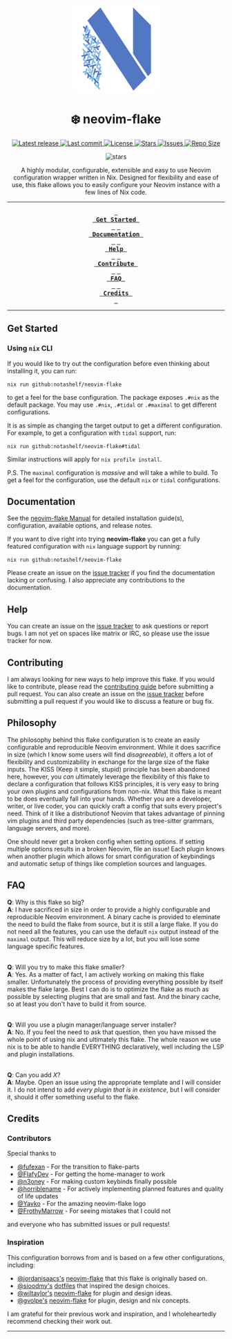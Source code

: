 <div align="center">
    <img src="../assets/neovim-flake-logo-work.svg" alt="Logo"  width="200">
</div>
<h1 align="center">❄️  neovim-flake</h1>
<div align="center">
<p>
    <a href="https://github.com/NotAShelf/neovim-flake/releases/latest">
      <img alt="Latest release" src="https://img.shields.io/github/v/release/NotAShelf/neovim-flake?style=for-the-badge&logo=nixos&color=C9CBFF&logoColor=D9E0EE&labelColor=302D41" />
    </a>
    <a href="https://github.com/NotAShelf/neovim-flake/pulse">
      <img alt="Last commit" src="https://img.shields.io/github/last-commit/NotAShelf/neovim-flake?style=for-the-badge&logo=starship&color=8bd5ca&logoColor=D9E0EE&labelColor=302D41"/>
    </a>
    <a href="https://github.com/NotAShelf/neovim-flake/blob/main/LICENSE">
      <img alt="License" src="https://img.shields.io/github/license/NotAShelf/neovim-flake?style=for-the-badge&logo=nixos&color=ee999f&logoColor=D9E0EE&labelColor=302D41" />
    </a>
    <a href="https://github.com/NotAShelf/neovim-flake/stargazers">
      <img alt="Stars" src="https://img.shields.io/github/stars/NotAShelf/neovim-flake?style=for-the-badge&logo=nixos&color=c69ff5&logoColor=D9E0EE&labelColor=302D41" />
    </a>
    <a href="https://github.com/NotAShelf/neovim-flake/issues">
      <img alt="Issues" src="https://img.shields.io/github/issues/NotAShelf/neovim-flake?style=for-the-badge&logo=bilibili&color=F5E0DC&logoColor=D9E0EE&labelColor=302D41" />
    </a>
    <a href="https://github.com/NotAShelf/neovim-flake">
      <img alt="Repo Size" src="https://img.shields.io/github/repo-size/NotAShelf/neovim-flake?color=%23DDB6F2&label=SIZE&logo=codesandbox&style=for-the-badge&logoColor=D9E0EE&labelColor=302D41" />
    </a>
</p>

<p align="center">
    <img src="https://stars.medv.io/NotAShelf/neovim-flake.svg", title="stars"/>
</p>

<div align="center">
  <a>
    A highly modular, configurable, extensible and easy to use Neovim configuration wrapper written in Nix. Designed for flexibility and ease of use, this flake allows you to easily configure your Neovim instance with a few lines of Nix code.
  </a>
</div>

</div>

---

<div align="center"><p>

**[<kbd> <br> Get Started <br> </kbd>][Get Started]**
**[<kbd> <br> Documentation <br> </kbd>][Documentation]**
**[<kbd> <br> Help <br> </kbd>][Help]**
**[<kbd> <br> Contribute <br> </kbd>][Contribute]**
**[<kbd> <br> FAQ <br> </kbd>][Faq]**
**[<kbd> <br> Credits <br> </kbd>][Credits]**

</p></div>

[Get Started]: #get-started
[Documentation]: #documentation
[Help]: #help
[Contribute]: #contributing
[FAQ]: #faq
[Credits]: #credits

---

## Get Started

### Using `nix` CLI

If you would like to try out the configuration before even thinking about installing it, you can run:

```console
nix run github:notashelf/neovim-flake
```

to get a feel for the base configuration. The package exposes `.#nix` as the default package. You may use `.#nix`, `.#tidal` or `.#maximal` to get different configurations.

It is as simple as changing the target output to get a different configuration. For example, to get a configuration with `tidal` support, run:

```console
nix run github:notashelf/neovim-flake#tidal
```

Similar instructions will apply for `nix profile install`.

P.S. The `maximal` configuration is _massive_ and will take a while to build. To get a feel for the configuration, use the default `nix` or `tidal` configurations.

## Documentation

See the [neovim-flake Manual](https://notashelf.github.io/neovim-flake/) for detailed installation guide(s), configuration, available options, and release notes.

If you want to dive right into trying **neovim-flake** you can get a fully featured configuration with `nix` language support by running:

```console
nix run github:notashelf/neovim-flake
```

Please create an issue on the [issue tracker](../../../issues) if you find the documentation lacking or confusing. I also appreciate any contributions to the documentation.

## Help

You can create an issue on the [issue tracker](../../../issues) to ask questions or report bugs. I am not yet on spaces like matrix or IRC, so please use the issue tracker for now.

## Contributing

I am always looking for new ways to help improve this flake. If you would like to contribute, please read the [contributing guide](CONTRIBUTING.md) before submitting a pull request. You can also create an issue on the [issue tracker](../../../issues) before submitting a pull request if you would like to discuss a feature or bug fix.

## Philosophy

The philosophy behind this flake configuration is to create an easily configurable and reproducible Neovim environment. While it does sacrifice in size
(which I know some users will find _disagreeable_), it offers a lot of flexibility and customizability in exchange for the large size of the flake inputs.
The KISS (Keep it simple, stupid) principle has been abandoned here, however, you _can_ ultimately leverage the flexibility of this flake to declare a configuration that follows KISS principles, it is very easy to bring your own plugins and configurations from non-nix. What this flake is meant to be does eventually fall into your hands. Whether you are a developer, writer, or live coder, you can quickly craft a config that suits every project's need. Think of it like a distributionof Neovim that takes advantage of pinning vim plugins and third party dependencies (such as tree-sitter grammars, language servers, and more).

One should never get a broken config when setting options. If setting multiple options results in a broken Neovim, file an issue! Each plugin knows when another plugin which allows for smart configuration of keybindings and automatic setup of things like completion sources and languages.

## FAQ

**Q**: Why is this flake so big?
<br/>
**A**: I have sacrificed in size in order to provide a highly configurable and reproducible Neovim environment. A binary cache is provided to
eleminate the need to build the flake from source, but it is still a large flake. If you do not need all the features, you can use the default `nix` output
instead of the `maximal` output. This will reduce size by a lot, but you will lose some language specific features.
<br/><br/>

**Q**: Will you try to make this flake smaller?
<br/>
**A**: Yes. As a matter of fact, I am actively working on making this flake smaller. Unfortunately the process of providing everything possible by itself makes the flake large. Best I can do is to optimize the flake as much as possible by selecting plugins that are small and fast. And the binary cache, so at least you don't have to build it from source.
<br/><br/>

**Q**: Will you use a plugin manager/language server installer?
<br/>
**A**: No. If you feel the need to ask that question, then you have missed the whole point of using nix and ultimately this flake. The whole reason we use nix is to be able to handle EVERYTHING declaratively, well including the LSP and plugin installations.
<br/><br/>

**Q**: Can you add _X_?
<br/>
**A**: Maybe. Open an issue using the appropriate template and I will consider it. I do not intend to add _every plugin that is in existence_, but I will consider it, should it offer something useful to the flake.

## Credits

### Contributors

Special thanks to

- [@fufexan](https://github.com/fufexan) - For the transition to flake-parts
- [@FlafyDev](https://github.com/FlafyDev) - For getting the home-manager to work
- [@n3oney](https://github.com/n3oney) - For making custom keybinds finally possible
- [@horriblename](https://github.com/horriblename) - For actively implementing planned features and quality of life updates
- [@Yavko](https://github.com/Yavko) - For the amazing neovim-flake logo
- [@FrothyMarrow](https://github.com/FrothyMarrow) - For seeing mistakes that I could not

and everyone who has submitted issues or pull requests!

### Inspiration

This configuration borrows from and is based on a few other configurations, including:

- [@jordanisaacs's](https://github.com/jordanisaacs) [neovim-flake](https://github.com/jordanisaacs/neovim-flake) that this flake is originally based on.
- [@sioodmy's](https://github.com/sioodmy) [dotfiles](https://github.com/sioodmy/dotfiles) that inspired the design choices.
- [@wiltaylor's](https://github.com/wiltaylor) [neovim-flake](https://github.com/wiltaylor/neovim-flake) for plugin and design ideas.
- [@gvolpe's](https://github.com/gvolpe) [neovim-flake](https://github.com/gvolpe/neovim-flake) for plugin, design and nix concepts.

I am grateful for their previous work and inspiration, and I wholeheartedly recommend checking their work out.
<br/>

---
